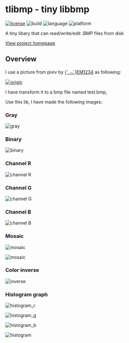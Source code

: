 # tlibmp - tiny libbmp

[![license](https://img.shields.io/github/license/mashape/apistatus.svg?maxAge=2592000)](http://opensource.org/licenses/MIT)
![build](https://img.shields.io/badge/build-success-brightgreen.svg)
![language](https://img.shields.io/badge/language-C-green.svg)
![platform](https://img.shields.io/badge/platform-POSIX--compatible-lightgray.svg)

A tiny libary that can read/write/edit .BMP files from disk

[View project homepage](http://www.short-circuits.org/tlibmp/index.html)

## Overview

I use a picture from pixiv by
[(ˉ﹃ˉ)EM1234](https://www.pixiv.net/member.php?id=8467971) as following:

[![origin](http://www.short-circuits.org/tlibmp/test.bmp)](https://www.pixiv.net/member_illust.php?mode=medium&amp;illust_id=61057871)

I have transform it to a bmp file named test.bmp,

Use this lib, I have made the following images:

### Gray

![gray](http://www.short-circuits.org/tlibmp/out_gray.bmp)

### Binary

![binary](http://www.short-circuits.org/tlibmp/out_binary.bmp)

### Channel R

![channel R](http://www.short-circuits.org/tlibmp/out_channel_r.bmp)

### Channel G

![channel G](http://www.short-circuits.org/tlibmp/out_channel_g.bmp)

### Channel B

![channel B](http://www.short-circuits.org/tlibmp/out_channel_b.bmp)

### Mosaic

![mosaic](http://www.short-circuits.org/tlibmp/out_block_mosaic.bmp)

![mosaic](http://www.short-circuits.org/tlibmp/out_mosaic.bmp)

### Color inverse

![inverse](http://www.short-circuits.org/tlibmp/out_inverse.bmp)

### Histogram graph

![histogram_r](http://www.short-circuits.org/tlibmp/out_histogram_r.bmp)

![histogram_g](http://www.short-circuits.org/tlibmp/out_histogram_g.bmp)

![histogram_b](http://www.short-circuits.org/tlibmp/out_histogram_b.bmp)

![histogram](http://www.short-circuits.org/tlibmp/out_histogram.bmp)

